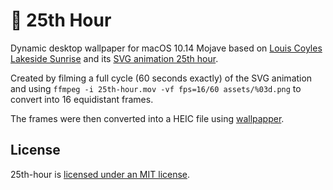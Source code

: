 # 🌄 25th Hour

Dynamic desktop wallpaper for macOS 10.14 Mojave based on [Louis Coyles
Lakeside Sunrise][lakeside-sunrise] and its [SVG animation 25th
hour][25th-hour].

Created by filming a full cycle (60 seconds exactly) of the SVG animation and
using `ffmpeg -i 25th-hour.mov -vf fps=16/60 assets/%03d.png` to convert into
16 equidistant frames.

The frames were then converted into a HEIC file using
[wallpapper][gh-wallpapper].

## License

25th-hour is [licensed under an MIT license][license].

[lakeside-sunrise]: https://dribbble.com/shots/1816328-Lakeside-Sunrise
[25th-hour]: http://louie.co.nz/25th_hour/
[gh-wallpapper]: https://github.com/mczachurski/wallpapper
[license]: LICENSE
